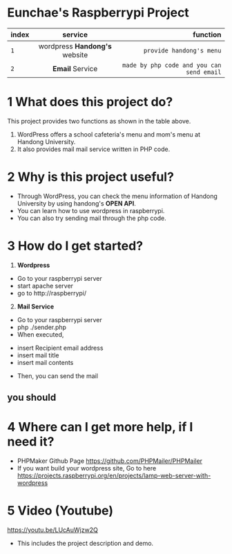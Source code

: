 # Eunchae's Raspberrypi Project

index | service | function
---|:---:|---:
`1` | wordpress **Handong's** website | `provide handong's menu`
`2` | **Email** Service | `made by php code and you can send email`

# 1 What does this project do? 
This project provides two functions as shown in the table above. 

1. WordPress offers a school cafeteria's menu and mom's menu at Handong University. 
2. It also provides mail mail service written in PHP code.

# 2 Why is this project useful? 
- Through WordPress, you can check the menu information of Handong University by using handong's **OPEN API**. 
- You can learn how to use wordpress in raspberrypi.
- You can also try sending mail through the php code.

# 3 How do I get started? 
1. **Wordpress**
- Go to your raspberrypi server
- start apache server
- go to http://raspberrypi/

2. **Mail Service**
- Go to your raspberrypi server
- php ./sender.php
- When executed,
* insert Recipient email address
* insert mail title
* insert mail contents
- Then, you can send the mail
## you should 

# 4 Where can I get more help, if I need it?
- PHPMaker Github Page https://github.com/PHPMailer/PHPMailer
- If you want build your wordpress site, Go to here https://projects.raspberrypi.org/en/projects/lamp-web-server-with-wordpress


# 5 Video (Youtube)
https://youtu.be/LUcAuWjzw2Q
- This includes the project description and demo.
